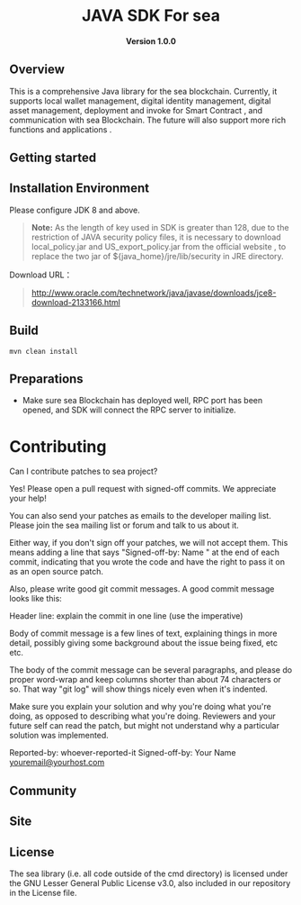 
<h1 align="center">JAVA SDK For sea  </h1>
<h4 align="center">Version 1.0.0 </h4>

## Overview

This is a comprehensive Java library for the sea blockchain. Currently, it supports local wallet management, digital identity management, digital asset management,  deployment and invoke for Smart Contract , and communication with sea Blockchain. The future will also support more rich functions and applications .

## Getting started

## Installation Environment 

Please configure JDK 8 and above.

> **Note:** As the length of key used in SDK is greater than 128, due to the restriction of JAVA security policy files, it is necessary to download local_policy.jar and US_export_policy.jar from the official website , to replace the two jar of ${java_home}/jre/lib/security in JRE directory.

Download URL：

>http://www.oracle.com/technetwork/java/javase/downloads/jce8-download-2133166.html


## Build

```
mvn clean install
```

## Preparations

* Make sure sea Blockchain has deployed well,  RPC port has been opened, and SDK will connect the RPC server to initialize.


# Contributing

Can I contribute patches to sea project?

Yes! Please open a pull request with signed-off commits. We appreciate your help!

You can also send your patches as emails to the developer mailing list.
Please join the sea mailing list or forum and talk to us about it.

Either way, if you don't sign off your patches, we will not accept them.
This means adding a line that says "Signed-off-by: Name <email>" at the
end of each commit, indicating that you wrote the code and have the right
to pass it on as an open source patch.

Also, please write good git commit messages.  A good commit message
looks like this:

  Header line: explain the commit in one line (use the imperative)

  Body of commit message is a few lines of text, explaining things
  in more detail, possibly giving some background about the issue
  being fixed, etc etc.

  The body of the commit message can be several paragraphs, and
  please do proper word-wrap and keep columns shorter than about
  74 characters or so. That way "git log" will show things
  nicely even when it's indented.

  Make sure you explain your solution and why you're doing what you're
  doing, as opposed to describing what you're doing. Reviewers and your
  future self can read the patch, but might not understand why a
  particular solution was implemented.

  Reported-by: whoever-reported-it
  Signed-off-by: Your Name <youremail@yourhost.com>

## Community

## Site

## License

The sea library (i.e. all code outside of the cmd directory) is licensed under the GNU Lesser General Public License v3.0, also included in our repository in the License file.
